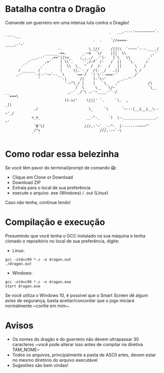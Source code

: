 # Batalha contra o Dragão
Comande um guerreiro em uma intensa luta contra o Dragão!

```
                                               _   __,----'~~~~~~~~~`-----.__
                                        .  .    `//====-              ____,-'~`
                        -.            \_|// .   /||\\  `~~~~`---.___./
                  ______-==.       _-~o  `\/    |||  \\           _,'`
            __,--'   ,=='||\=_    ;_,_,/ _-'|-   |`\   \\        ,'
         _-'      ,='    | \\`.    '',/~7  /-   /  ||   `\.     /
       .'       ,'       |  \\  \_  "  /  /-   /   ||      \   /
      / _____  /         |     \\.`-_/  /|- _/   ,||       \ /
     ,-'     `-|--'~~`--_ \     `==-/  `| \'--===-'       _/`
               '         `-|      /|    )-'\~'      _,--"'
                           '-~^\_/ |    |   `\_   ,^             /\
                                /  \     \__   \/~               `\__
                            _,-' _/'\ ,-'~____-'`-/                 ``===\
                           ((->/'    \|||' `.     `\.  ,                _||
             ./                       \_     `\      `~---|__i__i__\--~'_/
            <_n_                     __-^-_    `)  \-.______________,-~'
             `B'\)                  ///,-'~`__--^-  |-------~~~~^'
             /^>                           ///,--~`-\
            `  `                                    
```

# Como rodar essa belezinha

Se você têm pavor do terminal/prompt de comando :scream:: 
- Clique em Clone or Download 
- Download ZIP 
- Extraia para o local de sua preferência 
- execute o arquivo .exe (Windows) / .out (Linux)

Caso não tenha, continue lendo!

# Compilação e execução

Presumindo que você tenha o GCC instalado na sua máquina e tenha clonado o repositório no local de sua preferência, digite:


- Linux:
```
gcc -std=c99 *.c -o dragon.out
./dragon.out
```

- Windows:
```
gcc -std=c99 *.c -o dragon.exe
start dragon.exe
```
Se você utiliza o Windows 10, é possível que o Smart Screen dê algum aviso de segurança, basta aceitar/concordar que o jogo iniciará normalmente ~confie em mim~.


# Avisos

- Os nomes do dragão e do guerreiro não devem ultrapassar 30 caracteres ~você pode alterar isso antes de compilar na diretiva TAM_NOME~
- Todos os arquivos, principalmente a pasta de ASCII artes, devem estar no mesmo diretório do arquivo executável
- Sugestões são bem vindas!
